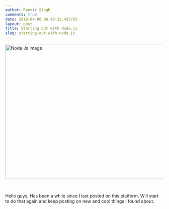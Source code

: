 ```yaml
---
author: Ranvir Singh
comments: true
date: 2019-04-08 06:40:32.455763
layout: post
title: Starting out with Node.js
slug: starting-out-with-node.js
---
```

<img alt="Node Js image" src="https://nodejs.org/static/images/logos/nodejs-new-pantone-black.png" style="height:429px; width:700px"/>

&nbsp;

Hello guys, Has been a while since I last posted on this platform. Will start to do that again and keep posting on new and cool things I found about.&nbsp;

&nbsp;
&nbsp;